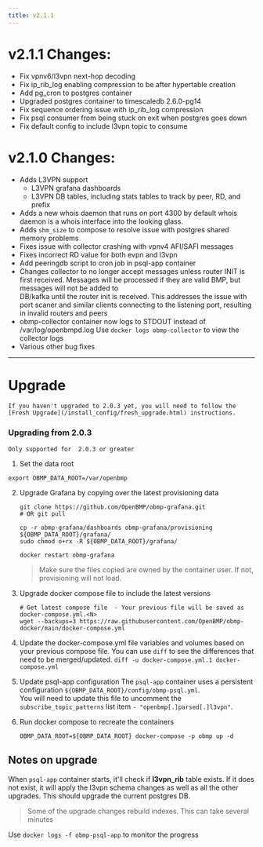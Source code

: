 ```yaml
---
title: v2.1.1
---
```


# v2.1.1 Changes:

* Fix vpnv6/l3vpn next-hop decoding
* Fix ip_rib_log enabling compression to be after hypertable creation
* Add pg_cron to postgres container
* Upgraded postgres container to timescaledb 2.6.0-pg14
* Fix sequence ordering issue with ip_rib_log compression
* Fix psql consumer from being stuck on exit when postgres goes down
* Fix default config to include l3vpn topic to consume

# v2.1.0 Changes:

* Adds L3VPN support
  * L3VPN grafana dashboards
  * L3VPN DB tables, including stats tables to track by peer, RD, and prefix
* Adds a new whois daemon that runs on port 4300 by default
  whois daemon is a whois interface into the looking glass.
* Adds ```shm_size``` to compose to resolve issue with postgres shared memory problems
* Fixes issue with collector crashing with vpnv4 AFI/SAFI messages
* Fixes incorrect RD value for both evpn and l3vpn
* Add peeringdb script to cron job in psql-app container
* Changes collector to no longer accept messages unless router INIT is first received. 
  Messages will be processed if they are valid BMP, but messages will not be added to  
  DB/kafka until the router init is received.  This addresses the issue with port scaner 
  and similar clients connecting to the listening port, resulting in invalid routers and peers
* obmp-collector container now logs to STDOUT instead of /var/log/openbmpd.log
  Use ```docker logs obmp-collector``` to view the collector logs
* Various other bug fixes

---

# Upgrade

```danger
If you haven't upgraded to 2.0.3 yet, you will need to follow the 
[Fresh Upgrade](/install_config/fresh_upgrade.html) instructions.  
```

### Upgrading from 2.0.3
```warning
Only supported for  2.0.3 or greater
```

1. Set the data root
  ```
  export OBMP_DATA_ROOT=/var/openbmp
  ```

2. Upgrade Grafana by copying over the latest provisioning data

    ```
    git clone https://github.com/OpenBMP/obmp-grafana.git
    # OR git pull

    cp -r obmp-grafana/dashboards obmp-grafana/provisioning ${OBMP_DATA_ROOT}/grafana/
    sudo chmod o+rx -R ${OBMP_DATA_ROOT}/grafana/
   
    docker restart obmp-grafana
    ```

    > Make sure the files copied are owned by the container user. If not, provisioning will not load.

3. Upgrade docker compose file to include the latest versions

    ```
    # Get latest compose file  - Your previous file will be saved as docker-compose.yml.<N>
    wget --backups=3 https://raw.githubusercontent.com/OpenBMP/obmp-docker/main/docker-compose.yml  
    ```

4. Update the docker-compose.yml file variables and volumes based on your previous compose file.
    You can use ```diff``` to see the differences that need to be merged/updated.
    ```diff -u docker-compose.yml.1 docker-compose.yml```

5. Update psql-app configuration
    The ```psql-app``` container uses a persistent configuration ```${OBMP_DATA_ROOT}/config/obmp-psql.yml```.  
    You will need to update this file to uncomment the ```subscribe_topic_patterns``` list item ```- "openbmp[.]parsed[.]l3vpn"```.

6. Run docker compose to recreate the containers

    ```
    OBMP_DATA_ROOT=${OBMP_DATA_ROOT} docker-compose -p obmp up -d
    ```

## Notes on upgrade
When ```psql-app``` container starts, it'll check if **l3vpn_rib** table exists.  If it does not exist, it will apply
the l3vpn schema changes as well as all the other upgrades. This should upgrade the current postgres DB.

> Some of the upgrade changes rebuild indexes. This can take several minutes

Use ```docker logs -f obmp-psql-app``` to monitor the progress




